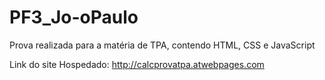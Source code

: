 # PF3_Jo-oPaulo
Prova realizada para a matéria de TPA, contendo HTML, CSS e JavaScript

Link do site Hospedado: http://calcprovatpa.atwebpages.com
